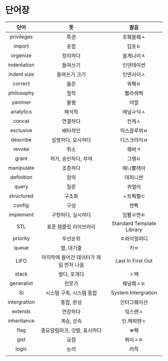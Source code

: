 # 단어장

| 단어 | 뜻 | 발음 |
|:--:|:--:|:--:|
| privileges | 특권 | 프뤠블뤠ㅅ |
| import | 포함 | 임포ㅌ |
| orgenize | 정리하다 | 올게나이ㅈ |
| indentation | 들여쓰기 | 인덴테이쎤 |
| indent size | 들여쓰기 크기 | 인덴사이ㅅ |
| correct | 옳은 | 쿼뤡ㅌ |
| philosophy | 철학 | 쀨라쒀쁴 |
| yammer | 불평 | 야멀 |
| analytics | 해석학 | 에널ㄹ딕ㅅ |
| concat | 연결하다 | 컨캐ㅅ |
| exclusive | 배타적인 | 익스끌루쒸ㅂ |
| describe | 설명하다, 묘사하다 | 디스크라이ㅂ |
| revoke | 취소 | 뤠버ㅋ |
| grant | 허가, 승인하다, 부여 | 그뤤ㅌ |
| manipulate | 조종하다 | 매니쁄레이 |
| definition | 정의 | 데피니쌴 |
| query | 질문 | 퀴얼이 |
| structured | 구조화 | ㅅ트뤅쭬ㄷ |
| config | 구성 | 켄쀡 |
| implement | 구현하다, 실시하다 | 임쀨ㄹ먼ㅌ|
| STL | 표준 템플릿 라이브러리 | Standard Template Library |
| priority | 우선순위 | ㅍ롸이얼릐디 |
| queue | 열, 대기줄 | 키ㅠ |
| LIFO | 마지막에 들어간 데이터가 제일 먼저 나옴 | Last In First Out |
| stack | 쌓다, 포개다 | ㅅ떽 |
| generalist | 전문가 | 줴널뤠ㅅㅌ |
| SI | 시스템 구축, 시스템 통합 | System Intergration |
| intergration | 통합, 완성 | 인터그뤠이션 |
| extends | 연장하다 | 잌스뗀ㅅ |
| inheritance | 계승, 상속 | 인.헤릐땐ㅅ |
| flag | 중요알림마크, 깃발, 표시하다 | ㅃ뤡 |
| gist | 요점 | 쮜이ㅅㅌ |
| logic | 논리 | 러즥 |
|  |  |  |


